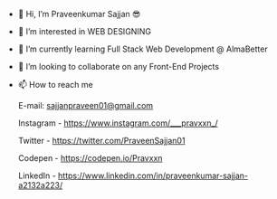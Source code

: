 - 👋 Hi, I’m Praveenkumar Sajjan 😎
- 👀 I’m interested in WEB DESIGNING  
- 🌱 I’m currently learning Full Stack Web Development @ AlmaBetter
- 💞️ I’m looking to collaborate on any Front-End Projects
- 📫 How to reach me
   
     E-mail: sajjanpraveen01@gmail.com
     
     Instagram - https://www.instagram.com/___pravxxn_/
     
     Twitter - https://twitter.com/PraveenSajjan01
     
     Codepen - https://codepen.io/Pravxxn
     
     LinkedIn - https://www.linkedin.com/in/praveenkumar-sajjan-a2132a223/
     

<!---
Praveen-Sajjan/Praveen-Sajjan is a ✨ special ✨ repository because its `README.md` (this file) appears on your GitHub profile.
You can click the Preview link to take a look at your changes.
--->

